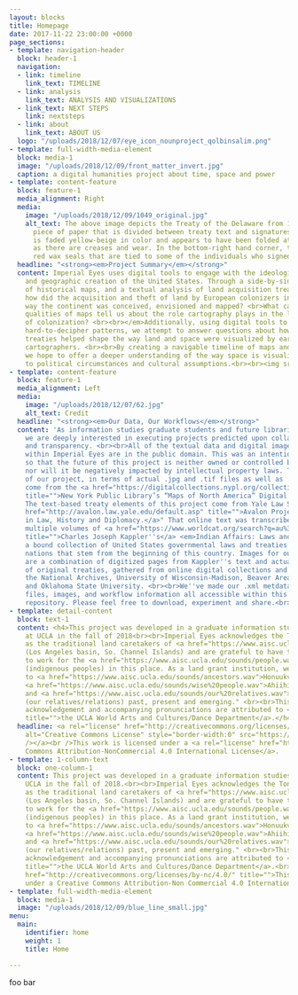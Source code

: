 ```yaml
---
layout: blocks
title: Homepage
date: 2017-11-22 23:00:00 +0000
page_sections:
- template: navigation-header
  block: header-1
  navigation:
  - link: timeline
    link_text: TIMELINE
  - link: analysis
    link_text: ANALYSIS AND VISUALIZATIONS
  - link_text: NEXT STEPS
    link: nextsteps
  - link: about
    link_text: ABOUT US
  logo: "/uploads/2018/12/07/eye_icon_nounproject_qolbinsalim.png"
- template: full-width-media-element
  block: media-1
  image: "/uploads/2018/12/09/front_matter_invert.jpg"
  caption: a digital humanities project about time, space and power
- template: content-feature
  block: feature-1
  media_alignment: Right
  media:
    image: "/uploads/2018/12/09/1049_original.jpg"
    alt_text: The above image depicts the Treaty of the Delaware from 1778, a large
      piece of paper that is divided between treaty text and signatures. The document
      is faded yellow-beige in color and appears to have been folded at four points
      as there are creases and wear. In the bottom-right hand corner, there are five
      red wax seals that are tied to some of the individuals who signed this treaty.
  headline: "<strong><em>Project Summary</em></strong>"
  content: Imperial Eyes uses digital tools to engage with the ideological, physical
    and geographic creation of the United States. Through a side-by-side visual analysis
    of historical maps, and a textual analysis of land acquisition treaties, we ask:<em>
    how did the acquisition and theft of land by European colonizers influence the
    way the continent was conceived, envisioned and mapped? <br>What can the visual
    qualities of maps tell us about the role cartography plays in the larger development
    of colonization? <br><br></em>Additionally, using digital tools to draw out deep,
    hard-to-decipher patterns, we attempt to answer questions about how government
    treaties helped shape the way land and space were visualized by early American
    cartographers. <br><br>By creating a navigable timeline of maps and treaties,
    we hope to offer a deeper understanding of the way space is visualized in relation
    to political circumstances and cultural assumptions.<br><br><img src="/uploads/2018/12/09/blue_line_small.jpg">
- template: content-feature
  block: feature-1
  media_alignment: Left
  media:
    image: "/uploads/2018/12/07/62.jpg"
    alt_text: Credit
  headline: "<strong><em>Our Data, Our Workflows</em></strong>"
  content: 'As information studies graduate students and future librarians or archivists,
    we are deeply interested in executing projects predicted upon collaboration, accessibility
    and transparency. <br><br>All of the textual data and digital images featured
    within Imperial Eyes are in the public domain. This was an intentional choice
    so that the future of this project is neither owned or controlled by us specifically,
    nor will it be negatively impacted by intellectual property laws. The map components
    of our project, in terms of actual .jpg and .tif files as well as .xml metadata,
    come from the <a href="https://digitalcollections.nypl.org/collections/maps-of-north-america"
    title="">New York Public Library’s “Maps of North America” Digital Collection</a>.
    The text-based treaty elements of this project come from Yale Law School''s "<a
    href="http://avalon.law.yale.edu/default.asp" title="">Avalon Project: Documents
    in Law, History and Diplomacy.</a>" That online text was transcribed from the
    multiple volumes of <a href="https://www.worldcat.org/search?q=au%3AKappler%2C+Charles+Joseph%2C&amp;qt=hot_author"
    title="">Charles Joseph Kappler''s</a> <em>Indian Affairs: Laws and Treaties</em>,
    a bound collection of United States governmental laws and treaties with Indian
    nations that stem from the beginning of this country. Images for our treaties
    are a combination of digitized pages from Kappler''s text and actual digital scans
    of original treaties, gathered from online digital collections and exhibits by
    the National Archives, University of Wisconsin-Madison, Beaver Area Heritage Foundation,
    and Oklahoma State University. <br><br>We''ve made our .xml metdata, treaty .txt
    files, images, and workflow information all accessible within this site''s Github
    repository. Please feel free to download, experiment and share.<br><br><img src="/uploads/2018/12/09/blue_line_small.jpg">'
- template: detail-content
  block: text-1
  content: <h4>This project was developed in a graduate information studies course
    at UCLA in the fall of 2018<br><br>Imperial Eyes acknowledges the Tongva peoples
    as the traditional land caretakers of <a href="https://www.aisc.ucla.edu/sounds/world.wav">Tovaangar</a>
    (Los Angeles basin, So. Channel Islands) and are grateful to have the opportunity
    to work for the <a href="https://www.aisc.ucla.edu/sounds/people.wav">taraaxatom</a>
    (indigenous peoples) in this place. As a land grant institution, we pay our respects
    to <a href="https://www.aisc.ucla.edu/sounds/ancestors.wav">Honuukvetam</a> (Ancestors),
    <a href="https://www.aisc.ucla.edu/sounds/wise%20people.wav">Ahiihirom </a>(Elders),
    and <a href="https://www.aisc.ucla.edu/sounds/our%20relatives.wav">eyoohiinkem</a>
    (our relatives/relations) past, present and emerging." <br><br>This territory
    acknowledgement and accompanying pronunciations are attributed to <a href="https://www.wacd.ucla.edu/"
    title="">the UCLA World Arts and Cultures/Dance Department</a>.</h4><h4></h4>
  headline: <a rel="license" href="http://creativecommons.org/licenses/by-nc/4.0/"><img
    alt="Creative Commons License" style="border-width:0" src="https://i.creativecommons.org/l/by-nc/4.0/88x31.png"
    /></a><br />This work is licensed under a <a rel="license" href="http://creativecommons.org/licenses/by-nc/4.0/">Creative
    Commons Attribution-NonCommercial 4.0 International License</a>.
- template: 1-column-text
  block: one-column-1
  content: This project was developed in a graduate information studies course at
    UCLA in the fall of 2018.<br><br>Imperial Eyes acknowledges the Tongva peoples
    as the traditional land caretakers of <a href="https://www.aisc.ucla.edu/sounds/world.wav">Tovaangar</a>
    (Los Angeles basin, So. Channel Islands) and are grateful to have the opportunity
    to work for the <a href="https://www.aisc.ucla.edu/sounds/people.wav">taraaxatom</a>
    (indigenous peoples) in this place. As a land grant institution, we pay our respects
    to <a href="https://www.aisc.ucla.edu/sounds/ancestors.wav">Honuukvetam</a> (Ancestors),
    <a href="https://www.aisc.ucla.edu/sounds/wise%20people.wav">Ahiihirom </a>(Elders),
    and <a href="https://www.aisc.ucla.edu/sounds/our%20relatives.wav">eyoohiinkem</a>
    (our relatives/relations) past, present and emerging." <br><br>This territory
    acknowledgement and accompanying pronunciations are attributed to <a href="https://www.wacd.ucla.edu/"
    title="">the UCLA World Arts and Cultures/Dance Department</a>.<br><br><img src="https://i.creativecommons.org/l/by-nc/4.0/88x31.png"><br><a
    href="http://creativecommons.org/licenses/by-nc/4.0/" title="">This work is licensed
    under a Creative Commons Attribution-Non Commercial 4.0 International License.</a>
- template: full-width-media-element
  block: media-1
  image: "/uploads/2018/12/09/blue_line_small.jpg"
menu:
  main:
    identifier: home
    weight: 1
    title: Home

---
```

foo bar